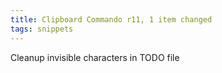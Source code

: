 ```yaml
---
title: Clipboard Commando r11, 1 item changed
tags: snippets
---
```


Cleanup invisible characters in TODO file
